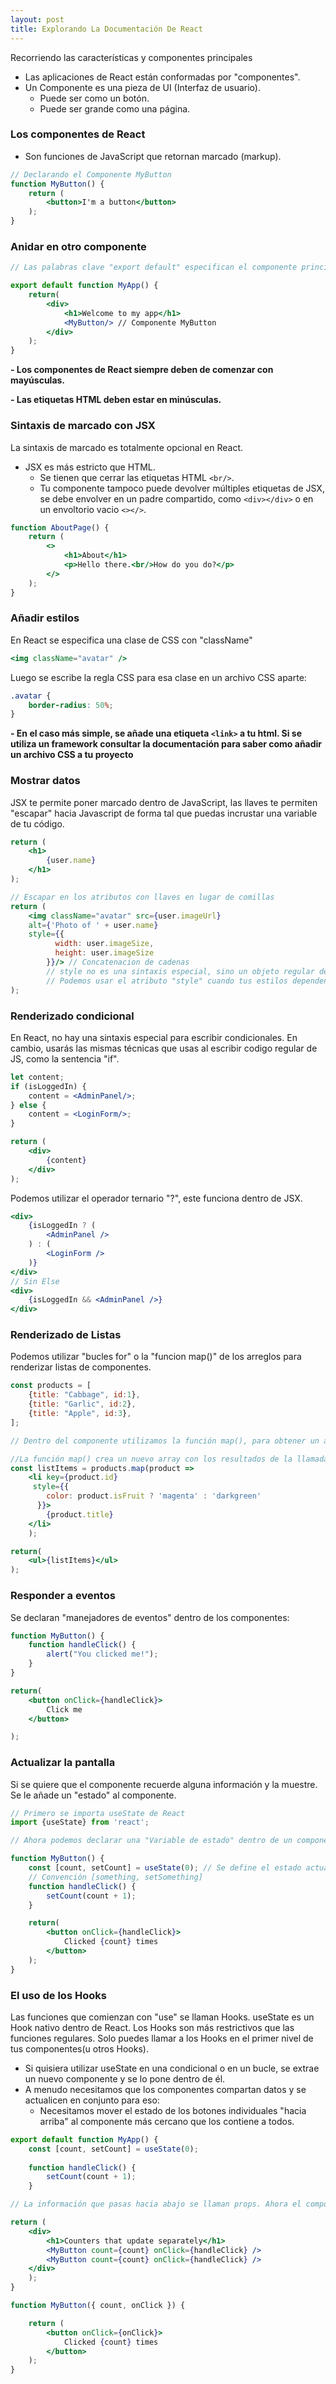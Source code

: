 ```yaml
---
layout: post
title: Explorando La Documentación De React
---
```

Recorriendo las características y componentes principales
- Las aplicaciones de React están conformadas por "componentes".
- Un Componente es una pieza de UI (Interfaz de usuario).
	- Puede ser como un botón.
	- Puede ser grande como una página.

### Los componentes de React
- Son funciones de JavaScript que retornan marcado (markup).

```jsx
// Declarando el Componente MyButton
function MyButton() {
	return (
		<button>I'm a button</button>
	);
}
```

### Anidar en otro componente

```jsx
// Las palabras clave "export default" especifican el componente principal en el archivo

export default function MyApp() {
	return(
		<div>
			<h1>Welcome to my app</h1>
			<MyButton/> // Componente MyButton
		</div>
	);
}
```

**- Los componentes de React siempre deben de comenzar con mayúsculas.**

**- Las etiquetas HTML deben estar en minúsculas.**


### Sintaxis de marcado con JSX
La sintaxis de marcado es totalmente opcional en React.
- JSX es más estricto que HTML.
	- Se tienen que cerrar las etiquetas HTML ```<br/>```.
	- Tu componente tampoco puede devolver múltiples etiquetas de JSX, se debe envolver en un padre compartido, como ```<div></div>``` o en un envoltorio vacio ```<></>```.
```jsx
function AboutPage() {  
	return (
		<>  
			<h1>About</h1>  
			<p>Hello there.<br/>How do you do?</p>  
		</>
	);  
}
```

### Añadir estilos
En React se especifica una clase de CSS con "className"
```jsx
<img className="avatar" />
```

Luego se escribe la regla CSS para esa clase en un archivo CSS aparte:
```css
.avatar {
	border-radius: 50%;
}
```

**- En el caso más simple,  se añade una etiqueta ```<link>``` a tu html. Si se utiliza un framework consultar la documentación para saber como añadir un archivo CSS a tu proyecto**


### Mostrar datos
JSX te permite poner marcado dentro de JavaScript, las llaves te permiten "escapar" hacia Javascript de forma tal que puedas incrustar una variable de tu código.
```jsx
return (
	<h1>
		{user.name}
	</h1>
);

// Escapar en los atributos con llaves en lugar de comillas
return (
	<img className="avatar" src={user.imageUrl}
	alt={'Photo of ' + user.name} 
	style={{
          width: user.imageSize,
          height: user.imageSize
        }}/> // Concatenacion de cadenas
        // style no es una sintaxis especial, sino un objeto regular dentro de las llaves de JSX
        // Podemos usar el atributo "style" cuando tus estilos dependen de variables
);
```

### Renderizado condicional
En React, no hay una sintaxis especial para escribir condicionales. En cambio, usarás las mismas técnicas que usas al escribir codigo regular de JS, como la sentencia "if".

```jsx
let content;
if (isLoggedIn) {
	content = <AdminPanel/>;
} else {
	content = <LoginForm/>;
}

return (
	<div>
		{content}
	</div>
);
```

Podemos utilizar el operador ternario "?", este funciona dentro de JSX.
```jsx
<div>
	{isLoggedIn ? (
		<AdminPanel />
	) : (
		<LoginForm />
	)}
</div>
// Sin Else
<div>  
	{isLoggedIn && <AdminPanel />}  
</div>
```

### Renderizado de Listas
Podemos utilizar "bucles for" o la "funcion map()" de los arreglos para renderizar listas de componentes.

```jsx
const products = [
	{title: "Cabbage", id:1},
	{title: "Garlic", id:2},
	{title: "Apple", id:3},
];

// Dentro del componente utilizamos la función map(), para obtener un arreglo de elementos <li>

//La función map() crea un nuevo array con los resultados de la llamada a la funcion aplicados a cada uno de sus elementos
const listItems = products.map(product => 
	<li key={product.id}
	 style={{
        color: product.isFruit ? 'magenta' : 'darkgreen'
      }}>
		{product.title}
	</li>
	);

return(
	<ul>{listItems}</ul>
);
```

### Responder a eventos
Se declaran "manejadores de eventos" dentro de los componentes:

```jsx
function MyButton() {
	function handleClick() {
		alert("You clicked me!");
	}
}

return(
	<button onClick={handleClick}>
		Click me
	</button>

);
```

### Actualizar la pantalla
Si se quiere que el componente recuerde alguna información y la muestre. Se le añade un "estado" al componente.

```jsx
// Primero se importa useState de React
import {useState} from 'react';

// Ahora podemos declarar una "Variable de estado" dentro de un componente

function MyButton() {
	const [count, setCount] = useState(0); // Se define el estado actual "count", y la funcion que te permite actualizarlo "setCount"
	// Convención [something, setSomething]
	function handleClick() {
		setCount(count + 1);
	}

	return(
		<button onClick={handleClick}>
			Clicked {count} times
		</button>
	);
}
```

### El uso de los Hooks
Las funciones que comienzan con "use" se llaman Hooks. useState es un Hook nativo dentro de React.
Los Hooks son más restrictivos que las funciones regulares. Solo puedes llamar a los Hooks en el primer nivel de tus componentes(u otros Hooks).
- Si quisiera utilizar useState en una condicional o en un bucle, se extrae un nuevo componente y se lo pone dentro de él.
- A menudo necesitamos que los componentes compartan datos y se actualicen en conjunto para eso:
	- Necesitamos mover el estado de los botones individuales "hacia arriba" al componente más cercano que los contiene a todos.
	
```jsx
export default function MyApp() {  
	const [count, setCount] = useState(0);  
	
	function handleClick() {  
		setCount(count + 1);  
	}  

// La información que pasas hacia abajo se llaman props. Ahora el componente "MyApp" contiene el estado "count" y el manejador de eventos "handleClick", y pasa ambos hacia abajo como props a cada uno de los botones.

return (  
	<div>  
		<h1>Counters that update separately</h1>  
		<MyButton count={count} onClick={handleClick} />  
		<MyButton count={count} onClick={handleClick} />
	</div>  
	);  
}  

function MyButton({ count, onClick }) {  

	return (  
		<button onClick={onClick}>  
			Clicked {count} times  
		</button>  
	);  
}
```
